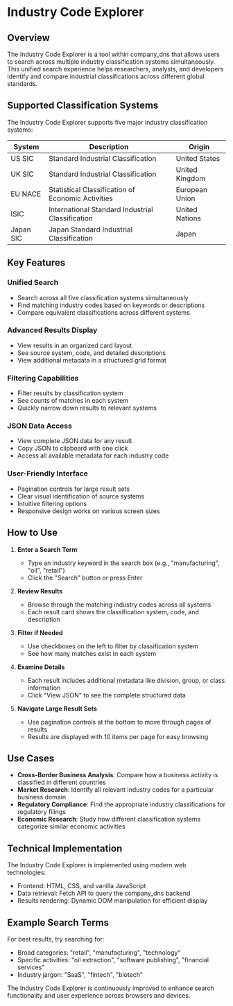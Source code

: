 # Industry Code Explorer

## Overview
The Industry Code Explorer is a tool within company_dns that allows users to search across multiple industry classification systems simultaneously. This unified search experience helps researchers, analysts, and developers identify and compare industrial classifications across different global standards.

## Supported Classification Systems

The Industry Code Explorer supports five major industry classification systems:

| System | Description | Origin |
|--------|-------------|--------|
| US SIC | Standard Industrial Classification | United States |
| UK SIC | Standard Industrial Classification | United Kingdom |
| EU NACE | Statistical Classification of Economic Activities | European Union |
| ISIC | International Standard Industrial Classification | United Nations |
| Japan SIC | Japan Standard Industrial Classification | Japan |

## Key Features

### Unified Search
- Search across all five classification systems simultaneously
- Find matching industry codes based on keywords or descriptions
- Compare equivalent classifications across different systems

### Advanced Results Display
- View results in an organized card layout
- See source system, code, and detailed descriptions
- View additional metadata in a structured grid format

### Filtering Capabilities
- Filter results by classification system
- See counts of matches in each system
- Quickly narrow down results to relevant systems

### JSON Data Access
- View complete JSON data for any result
- Copy JSON to clipboard with one click
- Access all available metadata for each industry code

### User-Friendly Interface
- Pagination controls for large result sets
- Clear visual identification of source systems
- Intuitive filtering options
- Responsive design works on various screen sizes

## How to Use

1. **Enter a Search Term**
   - Type an industry keyword in the search box (e.g., "manufacturing", "oil", "retail")
   - Click the "Search" button or press Enter

   <!-- Screenshot: Initial search interface -->

2. **Review Results**
   - Browse through the matching industry codes across all systems
   - Each result card shows the classification system, code, and description

   <!-- Screenshot: Search results with multiple classification systems -->

3. **Filter if Needed**
   - Use checkboxes on the left to filter by classification system
   - See how many matches exist in each system

   <!-- Screenshot: Filter panel with selected options -->

4. **Examine Details**
   - Each result includes additional metadata like division, group, or class information
   - Click "View JSON" to see the complete structured data

   <!-- Screenshot: JSON viewer modal with data -->

5. **Navigate Large Result Sets**
   - Use pagination controls at the bottom to move through pages of results
   - Results are displayed with 10 items per page for easy browsing

   <!-- Screenshot: Pagination controls -->

## Use Cases

- **Cross-Border Business Analysis**: Compare how a business activity is classified in different countries
- **Market Research**: Identify all relevant industry codes for a particular business domain
- **Regulatory Compliance**: Find the appropriate industry classifications for regulatory filings
- **Economic Research**: Study how different classification systems categorize similar economic activities

## Technical Implementation

The Industry Code Explorer is implemented using modern web technologies:
- Frontend: HTML, CSS, and vanilla JavaScript
- Data retrieval: Fetch API to query the company_dns backend
- Results rendering: Dynamic DOM manipulation for efficient display

## Example Search Terms

For best results, try searching for:
- Broad categories: "retail", "manufacturing", "technology"
- Specific activities: "oil extraction", "software publishing", "financial services"
- Industry jargon: "SaaS", "fintech", "biotech"

The Industry Code Explorer is continuously improved to enhance search functionality and user experience across browsers and devices.